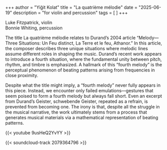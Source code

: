 +++
author = "Yiğit Kolat"
title = "La quatrième mélodie"
date = "2025-06-19"
description = "for violin and percussion"
tags = [
]
+++

Luke Fitzpatrick, violin     
Bonnie Whiting, percussion          

The title La quatrième mélodie relates to Durand’s 2004 article “Melody—Three Situations: Un Feu distinct, La Terre et le feu, Athanor.” In this article, the composer describes three unique situations where melodic lines assume different roles in shaping the music. Durand’s recent work appears to introduce a fourth situation, where the fundamental unity between pitch, rhythm, and timbre is emphasized. A hallmark of this “fourth melody” is the perceptual phenomenon of beating patterns arising from frequencies in close proximity.

Despite what the title might imply, a “fourth melody” never fully appears in this piece. Instead, we encounter only failed emulations—gestures that seem poised to form a fourth melody but always fall short. Even an excerpt from Durand’s Geister, schwebende Geister, repeated as a refrain, is prevented from becoming one. The irony is that, despite all the struggle in the musical narrative, the work ultimately stems from a process that generates musical materials via a mathematical representation of beating patterns.
     
{{< youtube 9usHeQ2YvYY >}}

{{< soundcloud-track 2079364796 >}}
